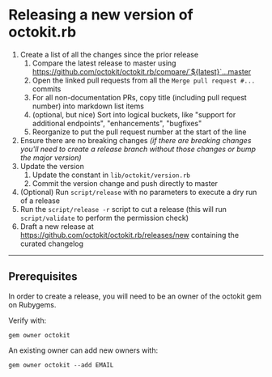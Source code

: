 # Releasing a new version of octokit.rb

1. Create a list of all the changes since the prior release
    1. Compare the latest release to master using https://github.com/octokit/octokit.rb/compare/`${latest}`...master
    2. Open the linked pull requests from all the `Merge pull request #...` commits
    3. For all non-documentation PRs, copy title (including pull request number) into markdown list items
    4. (optional, but nice) Sort into logical buckets, like "support for additional endpoints", "enhancements", "bugfixes"
    5. Reorganize to put the pull request number at the start of the line
2. Ensure there are no breaking changes _(if there are breaking changes you'll need to create a release branch without those changes or bump the major version)_
3. Update the version
    1. Update the constant in `lib/octokit/version.rb`
    2. Commit the version change and push directly to master
4. (Optional) Run `script/release` with no parameters to execute a dry run of a release
5. Run the `script/release -r` script to cut a release (this will run `script/validate` to perform the permission check)
6. Draft a new release at https://github.com/octokit/octokit.rb/releases/new containing the curated changelog

----

## Prerequisites

In order to create a release, you will need to be an owner of the octokit gem on Rubygems.

Verify with:
```
gem owner octokit
```

An existing owner can add new owners with:
```
gem owner octokit --add EMAIL
```
